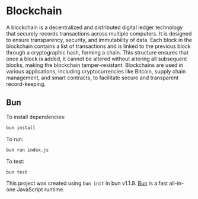 # Blockchain

A blockchain is a decentralized and distributed digital ledger technology that securely records transactions across multiple computers. It is designed to ensure transparency, security, and immutability of data. Each block in the blockchain contains a list of transactions and is linked to the previous block through a cryptographic hash, forming a chain. This structure ensures that once a block is added, it cannot be altered without altering all subsequent blocks, making the blockchain tamper-resistant. Blockchains are used in various applications, including cryptocurrencies like Bitcoin, supply chain management, and smart contracts, to facilitate secure and transparent record-keeping.

## Bun

To install dependencies:

```sh
bun install
```

To run:

```sh
bun run index.js
```

To test:

```sh
bun test
```

This project was created using `bun init` in bun v1.1.9. [Bun](https://bun.sh) is a fast all-in-one JavaScript runtime.
